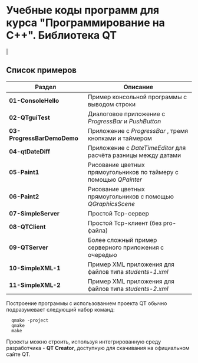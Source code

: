 # Учебные коды программ для курса "Программирование на С++". Библиотека QT

| 


## Список примеров

| Раздел                            | Описание                          |
|----------------------------------|-----------------------------------|
|**01-ConsoleHello**       | Пример консольной программы с выводом строки          |
|**02-QTguiTest** | Диалоговое приложение с *ProgressBar* и *PushButton* |
|**03-ProgressBarDemoDemo** | Приложение с *ProgressBar* , тремя кнопками и таймером |
|**04-qtDateDiff** | Приложение с *DateTimeEditor* для расчёта разницы между датами |
|**05-Paint1**| Рисование цветных прямоугольников по таймеру с помощью *QPainter* |
|**06-Paint2** | Рисование цветных прямоугольников с помощью *QGraphicsScene* |
|**07-SimpleServer**| Простой Tcp-сервер |
|**08-QTClient**| Простой Tcp-клиент (без pro-файла)|
|**09-QTServer**| Более сложный пример серверного приложения c очередью|
|**10-SimpleXML-1**| Пример XML приложения для файлов типа *students-1.xml* |
|**11-SimpleXML-2**| Пример XML приложения для файлов типа *students-2.xml*|



Построение программы с использованием проекта QT обычно подразумевает следующий набор команд:

```
  qmake -project
  qmake
  make
```

Проекты можно строить, используя интегрированную среду разработчика - **QT Creator**, доступную для скачивания на официальном сайте QT. 

